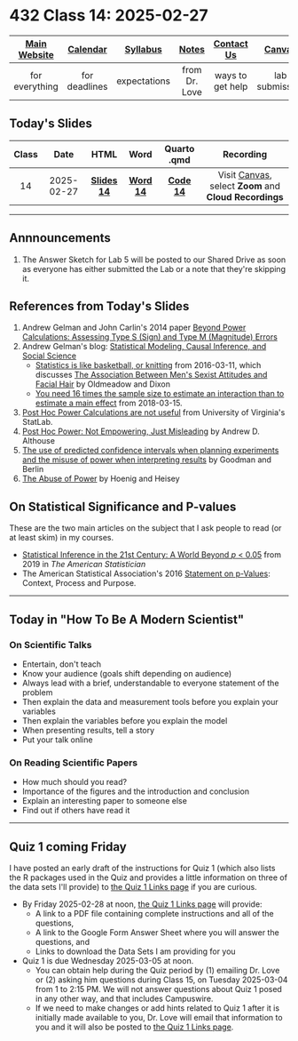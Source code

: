 # 432 Class 14: 2025-02-27

[Main Website](https://thomaselove.github.io/432-2025/) | [Calendar](https://thomaselove.github.io/432-2025/calendar.html) | [Syllabus](https://thomaselove.github.io/432-syllabus-2025/) | [Notes](https://thomaselove.github.io/432-notes/) | [Contact Us](https://thomaselove.github.io/432-2025/contact.html) | [Canvas](https://canvas.case.edu) | [Data and Code](https://github.com/THOMASELOVE/432-data) | [Sources](https://github.com/THOMASELOVE/432-classes-2024/tree/main/sources)
:-----------: | :--------------: | :----------: | :---------: | :-------------: | :-----------: | :------------: |:------:
for everything | for deadlines | expectations | from Dr. Love | ways to get help | lab submission | for downloads | to read

## Today's Slides

Class | Date | HTML | Word | Quarto .qmd | Recording
:---: | :--------: | :------: | :------: | :------: | :-------------:
14 | 2025-02-27 | **[Slides 14](https://thomaselove.github.io/432-slides-2025/slides14.html)** | **[Word 14](https://thomaselove.github.io/432-slides-2025/slides14w.docx)** | **[Code 14](https://github.com/THOMASELOVE/432-slides-2025/blob/main/slides14.qmd)** | Visit [Canvas](https://canvas.case.edu/), select **Zoom** and **Cloud Recordings**

---

## Annnouncements

1. The Answer Sketch for Lab 5 will be posted to our Shared Drive as soon as everyone has either submitted the Lab or a note that they're skipping it.

## References from Today's Slides

1. Andrew Gelman and John Carlin's 2014 paper [Beyond Power Calculations: Assessing Type S (Sign) and Type M (Magnitude) Errors](https://github.com/THOMASELOVE/432-sources/blob/main/pdf/Gelman_Carlin_2014_Beyond_Power_Calculations.pdf)
2. Andrew Gelman's blog: [Statistical Modeling, Causal Inference, and Social Science](https://statmodeling.stat.columbia.edu/)
    - [Statistics is like basketball, or knitting](https://statmodeling.stat.columbia.edu/2016/03/11/statistics-is-like-basketball-or-knitting/) from 2016-03-11, which discusses [The Association Between Men's Sexist Attitudes and Facial Hair](https://link.springer.com/article/10.1007/s10508-015-0637-7) by Oldmeadow and Dixon
    - [You need 16 times the sample size to estimate an interaction than to estimate a main effect](https://statmodeling.stat.columbia.edu/2018/03/15/need16/) from 2018-03-15.
3. [Post Hoc Power Calculations are not useful](https://library.virginia.edu/data/articles/post-hoc-power-calculations-are-not-useful) from University of Virginia's StatLab.
4. [Post Hoc Power: Not Empowering, Just Misleading](https://www.journalofsurgicalresearch.com/article/S0022-4804(20)30502-3/abstract) by Andrew D. Althouse
5. [The use of predicted confidence intervals when planning experiments and the misuse of power when interpreting results](https://www.acpjournals.org/doi/10.7326/0003-4819-121-3-199408010-00008) by Goodman and Berlin
6. [The Abuse of Power](https://www.tandfonline.com/doi/abs/10.1198/000313001300339897) by Hoenig and Heisey

## On Statistical Significance and P-values

These are the two main articles on the subject that I ask people to read (or at least skim) in my courses.

- [Statistical Inference in the 21st Century: A World Beyond *p* < 0.05](https://amstat.tandfonline.com/toc/utas20/73/sup1) from 2019 in *The American Statistician*
- The American Statistical Association's 2016 [Statement on p-Values](http://amstat.tandfonline.com/doi/full/10.1080/00031305.2016.1154108): Context, Process and Purpose.

---

## Today in "How To Be A Modern Scientist"

### On Scientific Talks

- Entertain, don't teach
- Know your audience (goals shift depending on audience)
- Always lead with a brief, understandable to everyone statement of the problem
- Then explain the data and measurement tools before you explain your variables
- Then explain the variables before you explain the model
- When presenting results, tell a story
- Put your talk online

### On Reading Scientific Papers

- How much should you read?
- Importance of the figures and the introduction and conclusion
- Explain an interesting paper to someone else
- Find out if others have read it

---

## Quiz 1 coming Friday

I have posted an early draft of the instructions for Quiz 1 (which also lists the R packages used in the Quiz and provides a little information on three of the data sets I'll provide) to [the Quiz 1 Links page](https://thomaselove.github.io/432-2025/quiz1.html) if you are curious.

- By Friday 2025-02-28 at noon, [the Quiz 1 Links page](https://thomaselove.github.io/432-2025/quiz1.html) will provide:
    - A link to a PDF file containing complete instructions and all of the questions,
    - A link to the Google Form Answer Sheet where you will answer the questions, and
    - Links to download the Data Sets I am providing for you
- Quiz 1 is due Wednesday 2025-03-05 at noon.
    - You can obtain help during the Quiz period by (1) emailing Dr. Love or (2) asking him questions during Class 15, on Tuesday 2025-03-04 from 1 to 2:15 PM. We will not answer questions about Quiz 1 posed in any other way, and that includes Campuswire.
    - If we need to make changes or add hints related to Quiz 1 after it is initially made available to you, Dr. Love will email that information to you and it will also be posted to [the Quiz 1 Links page](https://thomaselove.github.io/432-2025/quiz1.html).

